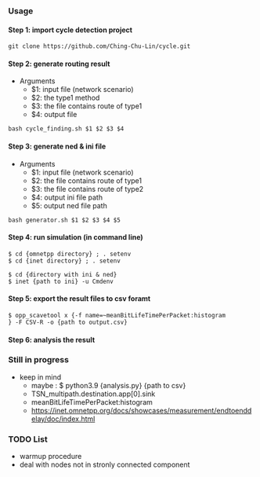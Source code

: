 ### Usage

#### Step 1: import cycle detection project 
```sh=
git clone https://github.com/Ching-Chu-Lin/cycle.git
```

#### Step 2: generate routing result
* Arguments
  * $1: input file (network scenario)
  * $2: the type1 method
  * $3: the file contains route of type1
  * $4: output file
```sh=
bash cycle_finding.sh $1 $2 $3 $4
```

#### Step 3: generate ned & ini file
* Arguments
  * $1: input file (network scenario)
  * $2: the file contains route of type1
  * $3: the file contains route of type2
  * $4: output ini file path
  * $5: output ned file path
```sh=
bash generator.sh $1 $2 $3 $4 $5
```

#### Step 4: run simulation (in command line)
```sh=
$ cd {omnetpp directory} ; . setenv
$ cd {inet directory} ; . setenv

$ cd {directory with ini & ned}
$ inet {path to ini} -u Cmdenv
```

#### Step 5: export the result files to csv foramt
```sh=
$ opp_scavetool x {-f name=~meanBitLifeTimePerPacket:histogram
} -F CSV-R -o {path to output.csv}
```

#### Step 6: analysis the result
### Still in progress
- keep in mind
  - maybe : $ python3.9 {analysis.py} {path to csv} 
  - TSN_multipath.destination.app[0].sink
  - meanBitLifeTimePerPacket:histogram
  - https://inet.omnetpp.org/docs/showcases/measurement/endtoenddelay/doc/index.html


### TODO List
- warmup procedure
- deal with nodes not in stronly connected component
